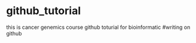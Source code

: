 # github_tutorial
this is cancer genemics course github toturial for bioinformatic 
#writing on github
